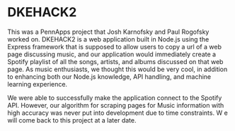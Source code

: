 # DKEHACK2
This was a PennApps project that Josh Karnofsky and Paul Rogofsky worked on. DKEHACK2 is a web application built in Node.js
using the Express framework that is supposed to allow users to copy a url of a web page discussing music, and our application
would immediately create a Spotify playlist of all the songs, artists, and albums discussed on that web page. As music
enthusiasts, we thought this would be very cool, in addition to enhancing both our Node.js knowledge, API handling, and 
machine learning experience.

We were able to successfully make the application connect to the Spotify API. However, our algorithm for 
scraping pages for Music information with high accuracy was never put into development due to time constraints. W
e will come back to this project at a later date.
